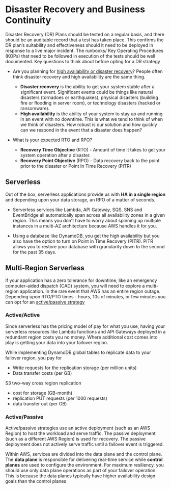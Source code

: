 # Disaster Recovery and Business Continuity

Disaster Recovery (DR) Plans should be tested on a regular basis, and there should be an auditable record that a test has taken place. This confirms the DR plan’s suitability and effectiveness should it need to be deployed in response to a live major incident. The runbooks/ Key Operating Procedures (KOPs) that need to be followed in execution of the tests should be well documented. Key questions to think about before opting for a DR strategy

* Are you planning for [high availability or disaster recovery](https://www.readysetcloud.io/blog/allen.helton/is-serverless-disaster-recovery-worth-it/)? People often think disaster recovery and high availability are the same thing.
  * **Disaster recovery** is the ability to get your system stable after a significant event. Significant events could be things like natural disasters (tornadoes or earthquakes), physical disasters (building fire or flooding in server room), or technology disasters (hacked or ransomware).
  * **High availability** is the ability of your system to stay up and running in an event with no downtime. This is what we tend to think of when we think of disasters. How robust is our solution and how quickly can we respond in the event that a disaster does happen?

* What is your expected RTO and RPO?
  * **Recovery Time Objective** (RTO) - Amount of time it takes to get your system operation after a disaster.
  * **Recovery Point Objective** (RPO) - Data recovery back to the point prior to the disaster or Point In Time Recovery (PITR)

## Serverless

Out of the box, serverless applications provide us with **HA in a single region** and depending upon your data storage, an RPO of a matter of seconds.

* Serverless services like Lambda, API Gateway, SQS, SNS and EventBridge all automatically span across all availability zones in a given region. This means you don’t have to worry about spinning up multiple instances in a multi-AZ architecture because AWS handles it for you.

* Using a database like DynamoDB, you get the high availability but you also have the option to turn on Point in Time Recovery (PITR). PITR allows you to restore your database with granularity down to the second for the past 35 days.

## Multi-Region Serverless

If your application has a zero tolerance for downtime, like an emergency computer-aided dispatch (CAD) system, you will need to explore a multi-region application. In the rare event that AWS has an entire region outage. Depending upon RTO/PTO times - hours, 10s of minutes, or few minutes you can opt for an [active/passive strategy](https://docs.aws.amazon.com/whitepapers/latest/disaster-recovery-workloads-on-aws/disaster-recovery-options-in-the-cloud.html)

### Active/Active

Since serverless has the pricing model of pay for what you use, having your serverless resources like Lambda functions and API Gateways deployed in a redundant region costs you no money. Where additional cost comes into play is getting your data into your failover region.

While implementing DynamoDB global tables to replicate data to your failover region, you pay for

* Write requests for the replication storage (per million units)
* Data transfer costs (per GB)

S3 two-way cross region replication

* cost for storage (GB-month)
* replication PUT requests (per 1000 requests)
* data transfer out (per GB)

### Active/Passive

Active/passive strategies use an active deployment (such as an AWS Region) to host the workload and serve traffic. The passive deployment (such as a different AWS Region) is used for recovery. The passive deployment does not actively serve traffic until a failover event is triggered.

Within AWS, services are divided into the data plane and the control plane. The **data plane** is responsible for delivering real-time service while **control planes** are used to configure the environment. For maximum resiliency, you should use only data plane operations as part of your failover operation. This is because the data planes typically have higher availability design goals than the control planes

